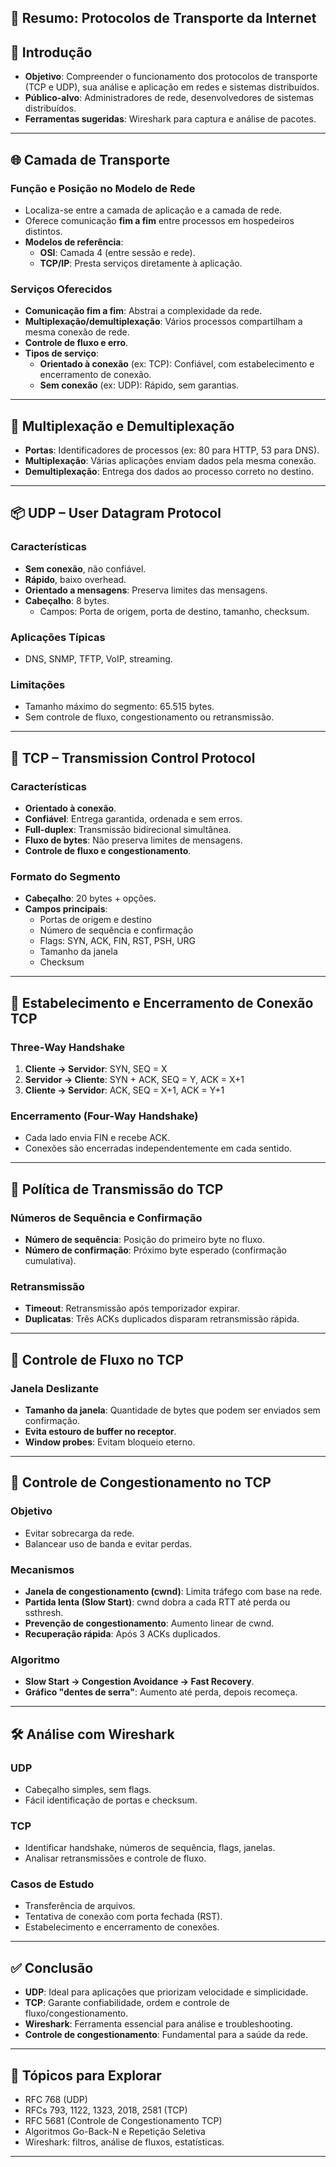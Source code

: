 ## 🧠 Resumo: Protocolos de Transporte da Internet

## 📌 Introdução
- **Objetivo**: Compreender o funcionamento dos protocolos de transporte (TCP e UDP), sua análise e aplicação em redes e sistemas distribuídos.
- **Público-alvo**: Administradores de rede, desenvolvedores de sistemas distribuídos.
- **Ferramentas sugeridas**: Wireshark para captura e análise de pacotes.

---

## 🌐 Camada de Transporte

### Função e Posição no Modelo de Rede
- Localiza-se entre a camada de aplicação e a camada de rede.
- Oferece comunicação **fim a fim** entre processos em hospedeiros distintos.
- **Modelos de referência**:
  - **OSI**: Camada 4 (entre sessão e rede).
  - **TCP/IP**: Presta serviços diretamente à aplicação.

### Serviços Oferecidos
- **Comunicação fim a fim**: Abstrai a complexidade da rede.
- **Multiplexação/demultiplexação**: Vários processos compartilham a mesma conexão de rede.
- **Controle de fluxo e erro**.
- **Tipos de serviço**:
  - **Orientado à conexão** (ex: TCP): Confiável, com estabelecimento e encerramento de conexão.
  - **Sem conexão** (ex: UDP): Rápido, sem garantias.

---

## 🔁 Multiplexação e Demultiplexação
- **Portas**: Identificadores de processos (ex: 80 para HTTP, 53 para DNS).
- **Multiplexação**: Várias aplicações enviam dados pela mesma conexão.
- **Demultiplexação**: Entrega dos dados ao processo correto no destino.

---

## 📦 UDP – User Datagram Protocol

### Características
- **Sem conexão**, não confiável.
- **Rápido**, baixo overhead.
- **Orientado a mensagens**: Preserva limites das mensagens.
- **Cabeçalho**: 8 bytes.
  - Campos: Porta de origem, porta de destino, tamanho, checksum.

### Aplicações Típicas
- DNS, SNMP, TFTP, VoIP, streaming.

### Limitações
- Tamanho máximo do segmento: 65.515 bytes.
- Sem controle de fluxo, congestionamento ou retransmissão.

---

## 🔗 TCP – Transmission Control Protocol

### Características
- **Orientado à conexão**.
- **Confiável**: Entrega garantida, ordenada e sem erros.
- **Full-duplex**: Transmissão bidirecional simultânea.
- **Fluxo de bytes**: Não preserva limites de mensagens.
- **Controle de fluxo e congestionamento**.

### Formato do Segmento
- **Cabeçalho**: 20 bytes + opções.
- **Campos principais**:
  - Portas de origem e destino
  - Número de sequência e confirmação
  - Flags: SYN, ACK, FIN, RST, PSH, URG
  - Tamanho da janela
  - Checksum

---

## 🤝 Estabelecimento e Encerramento de Conexão TCP

### Three-Way Handshake
1. **Cliente → Servidor**: SYN, SEQ = X
2. **Servidor → Cliente**: SYN + ACK, SEQ = Y, ACK = X+1
3. **Cliente → Servidor**: ACK, SEQ = X+1, ACK = Y+1

### Encerramento (Four-Way Handshake)
- Cada lado envia FIN e recebe ACK.
- Conexões são encerradas independentemente em cada sentido.

---

## 📡 Política de Transmissão do TCP

### Números de Sequência e Confirmação
- **Número de sequência**: Posição do primeiro byte no fluxo.
- **Número de confirmação**: Próximo byte esperado (confirmação cumulativa).

### Retransmissão
- **Timeout**: Retransmissão após temporizador expirar.
- **Duplicatas**: Três ACKs duplicados disparam retransmissão rápida.

---

## 🚦 Controle de Fluxo no TCP

### Janela Deslizante
- **Tamanho da janela**: Quantidade de bytes que podem ser enviados sem confirmação.
- **Evita estouro de buffer no receptor**.
- **Window probes**: Evitam bloqueio eterno.

---

## 🚨 Controle de Congestionamento no TCP

### Objetivo
- Evitar sobrecarga da rede.
- Balancear uso de banda e evitar perdas.

### Mecanismos
- **Janela de congestionamento (cwnd)**: Limita tráfego com base na rede.
- **Partida lenta (Slow Start)**: cwnd dobra a cada RTT até perda ou ssthresh.
- **Prevenção de congestionamento**: Aumento linear de cwnd.
- **Recuperação rápida**: Após 3 ACKs duplicados.

### Algoritmo
- **Slow Start → Congestion Avoidance → Fast Recovery**.
- **Gráfico "dentes de serra"**: Aumento até perda, depois recomeça.

---

## 🛠️ Análise com Wireshark

### UDP
- Cabeçalho simples, sem flags.
- Fácil identificação de portas e checksum.

### TCP
- Identificar handshake, números de sequência, flags, janelas.
- Analisar retransmissões e controle de fluxo.

### Casos de Estudo
- Transferência de arquivos.
- Tentativa de conexão com porta fechada (RST).
- Estabelecimento e encerramento de conexões.

---

## ✅ Conclusão

- **UDP**: Ideal para aplicações que priorizam velocidade e simplicidade.
- **TCP**: Garante confiabilidade, ordem e controle de fluxo/congestionamento.
- **Wireshark**: Ferramenta essencial para análise e troubleshooting.
- **Controle de congestionamento**: Fundamental para a saúde da rede.

---

## 🔗 Tópicos para Explorar
- RFC 768 (UDP)
- RFCs 793, 1122, 1323, 2018, 2581 (TCP)
- RFC 5681 (Controle de Congestionamento TCP)
- Algoritmos Go-Back-N e Repetição Seletiva
- Wireshark: filtros, análise de fluxos, estatísticas.

---
